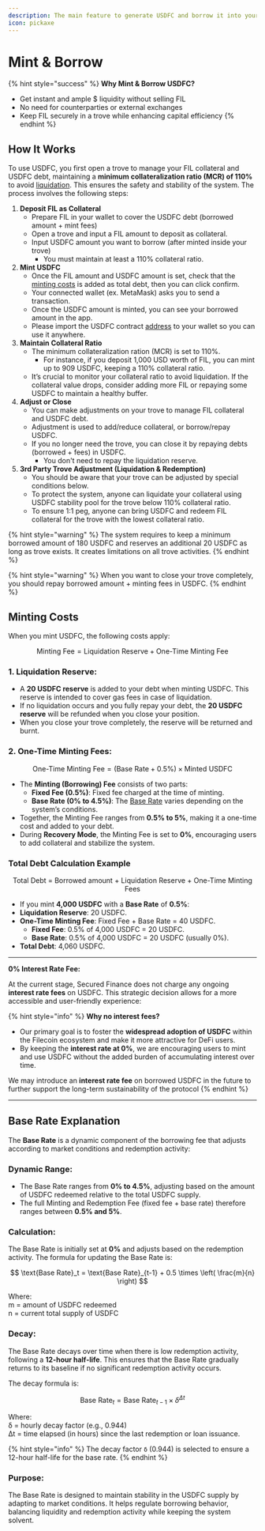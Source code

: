 ```yaml
---
description: The main feature to generate USDFC and borrow it into your connected wallet.
icon: pickaxe
---
```


# Mint & Borrow

{% hint style="success" %}
**Why Mint & Borrow USDFC?**

* Get instant and ample $ liquidity without selling FIL
* No need for counterparties or external exchanges
* Keep FIL securely in a trove while enhancing capital efficiency
{% endhint %}

## **How It Works**

To use USDFC, you first open a trove to manage your FIL collateral and USDFC debt, maintaining a **minimum collateralization ratio (MCR) of 110%** to avoid [liquidation](https://app.gitbook.com/o/DralddHerVJQe2eHzg9a/s/5n2yKWdxy0II5Sd3ZIQL/~/changes/185/stablecoin-protocol-guide/key-features/liquidation-with-stability-pool#what-are-liquidations). This ensures the safety and stability of the system. The process involves the following steps:

1. **Deposit FIL as Collateral**
   * Prepare FIL in your wallet to cover the USDFC debt (borrowed amount + mint fees)
   * Open a trove and input a FIL amount to deposit as collateral.
   * Input USDFC amount you want to borrow (after minted inside your trove)
     * You must maintain at least a 110% collateral ratio.
2. **Mint USDFC**
   * Once the FIL amount and USDFC amount is set, check that the [minting costs](https://app.gitbook.com/o/DralddHerVJQe2eHzg9a/s/5n2yKWdxy0II5Sd3ZIQL/~/changes/185/stablecoin-protocol-guide/key-features/mint-and-borrow#minting-costs) is added as total debt, then you can click confirm.
   * Your connected wallet (ex. MetaMask) asks you to send a transaction.
   * Once the USDFC amount is minted, you can see your borrowed amount in the app.
   * Please import the USDFC contract [address](../deployed-contracts.md#contract-addresses) to your wallet so you can use it anywhere.
3. **Maintain Collateral Ratio**
   * The minimum collateralization ration (MCR) is set to 110%.
     * For instance, if you deposit 1,000 USD worth of FIL, you can mint up to 909 USDFC, keeping a 110% collateral ratio.
   * It’s crucial to monitor your collateral ratio to avoid liquidation. If the collateral value drops, consider adding more FIL or repaying some USDFC to maintain a healthy buffer.
4. **Adjust or Close**
   * You can make adjustments on your trove to manage FIL collateral and USDFC debt.
   * Adjustment is used to add/reduce collateral, or borrow/repay USDFC.
   * If you no longer need the trove, you can close it by repaying debts (borrowed + fees) in USDFC.
     * You don't need to repay the liquidation reserve.
5. **3rd Party Trove Adjustment (Liquidation & Redemption)**
   * You should be aware that your trove can be adjusted by special conditions below.
   * To protect the system, anyone can liquidate your collateral using USDFC stability pool for the trove below 110% collateral ratio.
   * To ensure 1:1 peg, anyone can bring USDFC and redeem FIL collateral for the trove with the lowest collateral ratio.

{% hint style="warning" %}
The system requires to keep a minimum borrowed amount of 180 USDFC and reserves an additional 20 USDFC as long as trove exists. It creates limitations on all trove activities.
{% endhint %}

{% hint style="warning" %}
When you want to close your trove completely, you should repay borrowed amount + minting fees in USDFC.
{% endhint %}

## **Minting Costs**

When you mint USDFC, the following costs apply:

$$\text{Minting Fee} =  \text{Liquidation Reserve} + \text{One-Time Minting Fee}$$

### **1. Liquidation Reserve**:

* A **20 USDFC reserve** is added to your debt when minting USDFC. This reserve is intended to cover gas fees in case of liquidation.
* If no liquidation occurs and you fully repay your debt, the **20 USDFC reserve** will be refunded when you close your position.
* When you close your trove completely, the reserve will be returned and burnt.

### **2. One-Time Minting Fees**:

$$\text{One-Time Minting Fee} = (\text{Base Rate} + 0.5\%) \times \text{Minted USDFC}$$

* The **Minting (Borrowing) Fee** consists of two parts:
  * **Fixed Fee (0.5%)**:  Fixed fee charged at the time of minting.
  * **Base Rate (0% to 4.5%)**: The [Base Rate](https://app.gitbook.com/o/DralddHerVJQe2eHzg9a/s/5n2yKWdxy0II5Sd3ZIQL/~/changes/185/stablecoin-protocol-guide/key-features/mint-and-borrow#base-rate-explanation) varies depending on the system’s conditions.&#x20;
* Together, the Minting Fee ranges from **0.5% to 5%**, making it a one-time cost and added to your debt.
* During **Recovery Mode**, the Minting Fee is set to **0%**, encouraging users to add collateral and stabilize the system.

### **Total Debt Calculation Example**

$$\text{Total Debt = Borrowed amount + Liquidation Reserve + One-Time Minting Fees}$$

* If you mint **4,000 USDFC** with a **Base Rate** of **0.5%**:
* **Liquidation Reserve**: 20 USDFC.
* **One-Time Minting Fee**: Fixed Fee + Base Rate = 40 USDFC.
  * **Fixed Fee**: 0.5% of 4,000 USDFC = 20 USDFC.
  * **Base Rate**: 0.5% of 4,000 USDFC = 20 USDFC (usually 0%).
* **Total Debt**: 4,060 USDFC.

***

**0% Interest Rate Fee:**

At the current stage, Secured Finance does not charge any ongoing **interest rate fees** on USDFC. This strategic decision allows for a more accessible and user-friendly experience:

{% hint style="info" %}
**Why no interest fees?**

* Our primary goal is to foster the **widespread adoption of USDFC** within the Filecoin ecosystem and make it more attractive for DeFi users.
* By keeping the **interest rate at 0%**, we are encouraging users to mint and use USDFC without the added burden of accumulating interest over time.&#x20;

We may introduce an **interest rate fee** on borrowed USDFC in the future to further support the long-term sustainability of the protocol
{% endhint %}

***

## **Base Rate Explanation**

The **Base Rate** is a dynamic component of the borrowing fee that adjusts according to market conditions and redemption activity:

### **Dynamic Range**:

* The Base Rate ranges from **0% to 4.5%**, adjusting based on the amount of USDFC redeemed relative to the total USDFC supply.
* The full Minting and Redemption Fee (fixed fee + base rate) therefore ranges between **0.5% and 5%**.

### **Calculation**:

The Base Rate is initially set at **0%** and adjusts based on the redemption activity. The formula for updating the Base Rate is:

$$
\text{Base Rate}_t = \text{Base Rate}_{t-1} + 0.5 \times \left( \frac{m}{n} \right)
$$

Where:\
m = amount of USDFC redeemed\
n = current total supply of USDFC

### **Decay**:

The Base Rate decays over time when there is low redemption activity, following a **12-hour half-life**. This ensures that the Base Rate gradually returns to its baseline if no significant redemption activity occurs.

The decay formula is:

$$
\text{Base Rate}_t = \text{Base Rate}_{t-1} \times \delta^{\Delta t}
$$

Where:\
δ = hourly decay factor (e.g., 0.944)\
Δt = time elapsed (in hours) since the last redemption or loan issuance.



{% hint style="info" %}
The decay factor `δ` (0.944) is selected to ensure a 12-hour half-life for the base rate.
{% endhint %}

### **Purpose**:

The Base Rate is designed to maintain stability in the USDFC supply by adapting to market conditions. It helps regulate borrowing behavior, balancing liquidity and redemption activity while keeping the system solvent.
